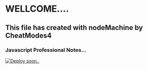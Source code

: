# WELLCOME....
## This file has created with nodeMachine by CheatModes4
### Javascript Professional Notes...

[![Deploy soon..](https://vercel.com/button)](https://rroderickk.github.io/)